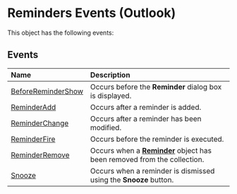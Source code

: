 
# Reminders Events (Outlook)
This object has the following events:

## Events



|**Name**|**Description**|
|:-----|:-----|
|[BeforeReminderShow](863859c0-a137-384d-80df-63fde038b533.md)|Occurs before the  **Reminder** dialog box is displayed.|
|[ReminderAdd](cb1710f1-0c1d-eb71-e57f-6e33e3268576.md)|Occurs after a reminder is added.|
|[ReminderChange](3af06d69-9a56-170e-9a51-c92d12efd293.md)|Occurs after a reminder has been modified.|
|[ReminderFire](73a3f825-8aef-95b8-00c5-74e19daed84a.md)|Occurs before the reminder is executed.|
|[ReminderRemove](f217cd33-84c0-223b-ad4e-9ceb0f7e894c.md)|Occurs when a  **[Reminder](b7364e48-51bc-b360-2154-e85e7779ece4.md)** object has been removed from the collection.|
|[Snooze](253e3f16-6d33-e7f7-5a1f-4a8b0a82a55d.md)|Occurs when a reminder is dismissed using the  **Snooze** button.|
